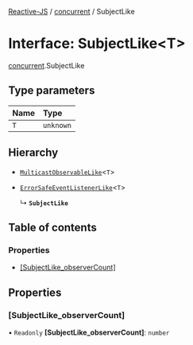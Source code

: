 [Reactive-JS](../README.md) / [concurrent](../modules/concurrent.md) / SubjectLike

# Interface: SubjectLike<T\>

[concurrent](../modules/concurrent.md).SubjectLike

## Type parameters

| Name | Type |
| :------ | :------ |
| `T` | `unknown` |

## Hierarchy

- [`MulticastObservableLike`](concurrent.MulticastObservableLike.md)<`T`\>

- [`ErrorSafeEventListenerLike`](events.ErrorSafeEventListenerLike.md)<`T`\>

  ↳ **`SubjectLike`**

## Table of contents

### Properties

- [[SubjectLike\_observerCount]](concurrent.SubjectLike.md#[subjectlike_observercount])

## Properties

### [SubjectLike\_observerCount]

• `Readonly` **[SubjectLike\_observerCount]**: `number`
